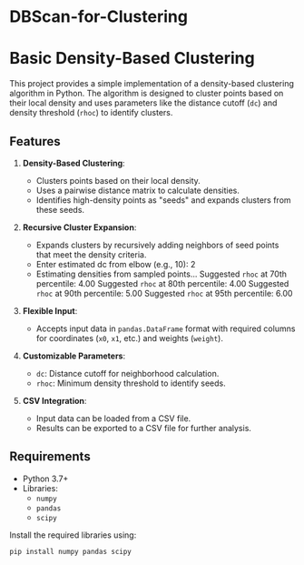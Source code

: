 # DBScan-for-Clustering

# Basic Density-Based Clustering

This project provides a simple implementation of a density-based clustering algorithm in Python. The algorithm is designed to cluster points based on their local density and uses parameters like the distance cutoff (`dc`) and density threshold (`rhoc`) to identify clusters.

## Features

1. **Density-Based Clustering**:
   - Clusters points based on their local density.
   - Uses a pairwise distance matrix to calculate densities.
   - Identifies high-density points as "seeds" and expands clusters from these seeds.

2. **Recursive Cluster Expansion**:
   - Expands clusters by recursively adding neighbors of seed points that meet the density criteria.
   - Enter estimated dc from elbow (e.g., 10): 2
   - Estimating densities from sampled points...
     Suggested `rhoc` at 70th percentile: 4.00
     Suggested `rhoc` at 80th percentile: 4.00
     Suggested `rhoc` at 90th percentile: 5.00
     Suggested `rhoc` at 95th percentile: 6.00

3. **Flexible Input**:
   - Accepts input data in `pandas.DataFrame` format with required columns for coordinates (`x0`, `x1`, etc.) and weights (`weight`).

4. **Customizable Parameters**:
   - `dc`: Distance cutoff for neighborhood calculation.
   - `rhoc`: Minimum density threshold to identify seeds.

5. **CSV Integration**:
   - Input data can be loaded from a CSV file.
   - Results can be exported to a CSV file for further analysis.

## Requirements

- Python 3.7+
- Libraries:
  - `numpy`
  - `pandas`
  - `scipy`

Install the required libraries using:
```bash
pip install numpy pandas scipy
